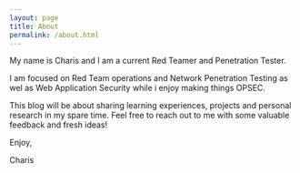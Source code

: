 ```yaml
---
layout: page
title: About
permalink: /about.html
---
```

My name is Charis and I am a current Red Teamer and Penetration Tester.

I am focused on Red Team operations and Network Penetration Testing as wel as Web Application Security while i enjoy making things OPSEC.


This blog will be about sharing learning experiences, projects and personal research in my spare time. Feel free to reach out to me with some valuable feedback and fresh ideas!


Enjoy,

Charis
